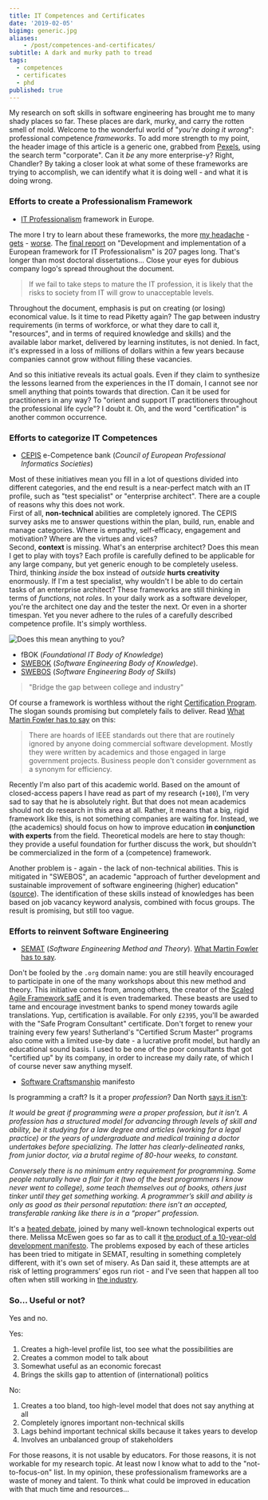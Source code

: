 ```yaml
---
title: IT Competences and Certificates
date: '2019-02-05'
bigimg: generic.jpg
aliases:
    - /post/competences-and-certificates/
subtitle: A dark and murky path to tread
tags:
  - competences
  - certificates
  - phd
published: true
---
```


My research on soft skills in software engineering has brought me to many shady places so far. These places are dark, murky, and carry the rotten smell of mold. Welcome to the wonderful world of "_you're doing it wrong_": professional competence *frameworks*. To add more strength to my point, the header image of this article is a generic one, grabbed from [Pexels](https://pexels.com), using the search term "corporate". Can it _be_ any more enterprise-y? Right, Chandler? By taking a closer look at what some of these frameworks are trying to accomplish, we can identify what it is doing well - and what it is doing wrong.

### Efforts to create a Professionalism Framework

* [IT Professionalism](http://ictprofessionalism.eu/the-it-professionalism-framework/) framework in Europe.

The more I try to learn about these frameworks, the more [my headache](https://ec.europa.eu/ploteus/content/descriptors-page) - [gets](http://www.ecvet-toolkit.eu) - [worse](http://www.ecompetences.eu). The [final report](http://ictprofessionalism.eu/wp-content/uploads/Final-report_EASME_COSME-5.pdf) on "Development and implementation of a European framework for IT Professionalism" is 207 pages long. That's longer than most doctoral dissertations... Close your eyes for dubious company logo's spread throughout the document. 

> If we fail to take steps to mature the IT profession, it is likely that the risks to society from IT will grow to unacceptable levels.

Throughout the document, emphasis is put on creating (or losing) economical value. Is it time to read Piketty again? The gap between industry requirements (in terms of workforce, or what they dare to call it, "resources", and in terms of required knowledge and skills) and the available labor market, delivered by learning institutes, is not denied. In fact, it's expressed in a loss of millions of dollars within a few years because companies cannot grow without filling these vacancies. 

And so this initiative reveals its actual goals. Even if they claim to synthesize the lessons learned from the experiences in the IT domain, I cannot see nor smell anything that points towards that direction. Can it be used for practitioners in any way? To "orient and support IT practitioners throughout the professional life cycle"? I doubt it. Oh, and the word "certification" is another common occurrence. 

### Efforts to categorize IT Competences

* [CEPIS](https://cepisecompetencebenchmark.org/) e-Competence bank (_Council of European Professional Informatics Societies_)

Most of these initiatives mean you fill in a lot of questions divided into different categories, and the end result is a near-perfect match with an IT profile, such as "test specialist" or "enterprise architect". There are a couple of reasons why this does not work. <br/>
First of all, **non-technical** abilities are completely ignored. The CEPIS survey asks me to answer questions within the plan, build, run, enable and manage categories. Where is empathy, self-efficacy, engagement and motivation? Where are the virtues and vices? <br/>
Second, **context** is missing. What's an enterprise architect? Does this mean I get to play with toys? Each profile is carefully defined to be applicable for any large company, but yet generic enough to be completely useless. <br/>
Third, thinking _inside_ the box instead of _outside_ **hurts creativity** enormously. If I'm a test specialist, why wouldn't I be able to do certain tasks of an enterprise architect? These frameworks are still thinking in terms of _functions_, not _roles_. In your daily work as a software developer, you're the architect one day and the tester the next. Or even in a shorter timespan. Yet you never adhere to the rules of a carefully described competence profile. It's simply worthless. 

![](../cepis.jpg "Does this mean anything to you?")


* fBOK (_Foundational IT Body of Knowledge_)
* [SWEBOK](https://www.computer.org/web/swebok) (_Software Engineering Body of Knowledge_). 
* [SWEBOS](https://online-journals.org/index.php/i-jep/article/view/4047) (_Software Engineering Body of Skills_)

> "Bridge the gap between college and industry"

Of course a framework is worthless without the right [Certification Program](https://www.computer.org/web/education/swebok-certificate-program). The slogan sounds promising but completely fails to deliver. Read [What Martin Fowler has to say](https://martinfowler.com/bliki/Swebok.html) on this:

> There are hoards of IEEE standards out there that are routinely ignored by anyone doing commercial software development. Mostly they were written by academics and those engaged in large government projects. Business people don't consider government as a synonym for efficiency.

Recently I'm also part of this academic world. Based on the amount of closed-access papers I have read as part of my research (`+100`), I'm very sad to say that he is absolutely right. But that does not mean academics should not do research in this area at all. Rather, it means that a big, rigid framework like this, is not something companies are waiting for. Instead, we (the academics) should focus on how to improve education **in conjunction with experts** from the field. Theoretical models are here to stay though: they provide a useful foundation for further discuss the work, but shouldn't be commercialized in the form of a (competence) framework.

Another problem is - again - the lack of non-technical abilities. This is mitigated in "SWEBOS", an academic "approach of further development and sustainable improvement of software engineering (higher) education" ([source](https://www.evelinprojekt.de/en/)). The identification of these skills instead of knowledges has been based on job vacancy keyword analysis, combined with focus groups. The result is promising, but still too vague.

### Efforts to reinvent Software Engineering

* [SEMAT](http://semat.org) (_Software Engineering Method and Theory_). [What Martin Fowler has to say](https://martinfowler.com/bliki/Semat.html).

Don't be fooled by the `.org` domain name: you are still heavily encouraged to participate in one of the many workshops about this new method and theory. This initiative comes from, among others, the creator of the [Scaled Agile Framework safE](https://www.ivarjacobson.com/scaled-agile-framework) and it is even trademarked. These beasts are used to tame and encourage investment banks to spend money towards agile translations. Yup, certification is available. For only `£2395`, you'll be awarded with the "Safe Program Consultant" certificate. Don't forget to renew your training every few years! Sutherland's "Certified Scrum Master" programs also come with a limited use-by date - a lucrative profit model, but hardly an educational sound basis. I used to be one of the poor consultants that got "certified up" by its company, in order to increase my daily rate, of which I of course never saw anything myself. 

* [Software Craftsmanship](http://manifesto.softwarecraftsmanship.org) manifesto

Is programming a craft? Is it a proper _profession_? Dan North [says it isn't](https://dannorth.net/2011/01/11/programming-is-not-a-craft/):

_It would be great if programming were a proper profession, but it isn’t. A profession has a structured model for advancing through levels of skill and ability, be it studying for a law degree and articles (working for a legal practice) or the years of undergraduate and medical training a doctor undertakes before specializing. The latter has clearly-delineated ranks, from junior doctor, via a brutal regime of 80-hour weeks, to constant._

_Conversely there is no minimum entry requirement for programming. Some people naturally have a flair for it (two of the best programmers I know never went to college), some teach themselves out of books, others just tinker until they get something working. A programmer’s skill and ability is only as good as their personal reputation: there isn’t an accepted, transferable ranking like there is in a “proper” profession._

It's a [heated debate](https://lizkeogh.com/2011/01/14/why-i-didnt-sign-the-software-craftsmanship-manifesto/), joined by many well-known technological experts out there. Melissa McEwen goes so far as to call it [the product of a 10-year-old development manifesto](https://qz.com/work/1371151/what-happened-to-software-craftsmanship/). The problems exposed by each of these articles has been tried to mitigate in SEMAT, resulting in something completely different, with it's own set of misery. As Dan said it, these attempts are at risk of letting programmers’ egos run riot - and I've seen that happen all too often when still working in [the industry](/post/a-decade-in-the-industry/).

### So... Useful or not?

Yes and no. 

Yes:

1. Creates a high-level profile list, too see what the possibilities are
2. Creates a common model to talk about
3. Somewhat useful as an economic forecast
4. Brings the skills gap to attention of (international) politics

No:

1. Creates a too bland, too high-level model that does not say anything at all
2. Completely ignores important non-technical skills
3. Lags behind important technical skills because it takes years to develop
4. Involves an unbalanced group of stakeholders

For those reasons, it is not usable by educators. For those reasons, it is not workable for my research topic. At least now I know what to add to the "not-to-focus-on" list. In my opinion, these professionalism frameworks are a waste of money and talent. To think what could be improved in education with that much time and resources... 